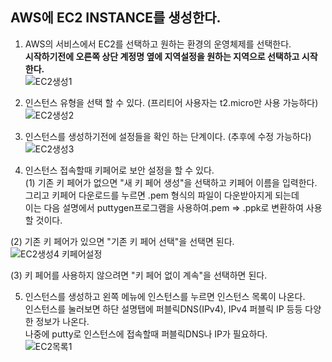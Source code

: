 ## AWS에 EC2 INSTANCE를 생성한다.

1. AWS의 서비스에서 EC2를 선택하고 원하는 환경의 운영체제를 선택한다.     
**시작하기전에 오른쪽 상단 계정명 옆에 지역설정을 원하는 지역으로 선택하고 시작한다.**     
![EC2생성1](https://user-images.githubusercontent.com/28284285/70759890-32e8d200-1d8b-11ea-8efa-e5adbd537834.PNG)       

2. 인스턴스 유형을 선택 할 수 있다. (프리티어 사용자는 t2.micro만 사용 가능하다)    
![EC2생성2](https://user-images.githubusercontent.com/28284285/70759891-32e8d200-1d8b-11ea-842e-0215ead5ee4b.PNG)

3. 인스턴스를 생성하기전에 설정들을 확인 하는 단계이다. (추후에 수정 가능하다)
![EC2생성3](https://user-images.githubusercontent.com/28284285/70759892-32e8d200-1d8b-11ea-9dad-04c64b52df05.PNG)     

4. 인스턴스 접속할때 키페어로 보안 설정을 할 수 있다.    
(1) 기존 키 페어가 없으면 "새 키 페어 생성"을 선택하고 키페어 이름을 입력한다.   
그리고 키페어 다운로드를 누르면 .pem 형식의 파일이 다운받아지게 되는데   
이는 다음 설명에서 puttygen프로그램을 사용하여.pem => .ppk로 변환하여 사용할 것이다.
     
(2) 기존 키 페어가 있으면 "기존 키 페어 선택"을 선택면 된다.    
![EC2생성4 키페어설정](https://user-images.githubusercontent.com/28284285/70759888-32503b80-1d8b-11ea-809a-27c538ce1b50.PNG)
     
(3) 키 페어를  사용하지 않으려면 "키 페어 없이 계속"을 선택하면 된다.    

5. 인스턴스를 생성하고 왼쪽 메뉴에 인스턴스를 누르면 인스턴스 목록이 나온다.    
인스턴스를 눌러보면 하단 설명탭에 퍼블릭DNS(IPv4), IPv4 퍼블릭 IP 등등 다양한 정보가 나온다.   
나중에 putty로 인스턴스에 접속할때 퍼블릭DNS나 IP가 필요하다.    
![EC2목록1](https://user-images.githubusercontent.com/28284285/70759893-32e8d200-1d8b-11ea-9f76-cf8fd63f7785.PNG)    
